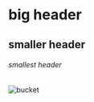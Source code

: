 # big header
## smaller header
###### smallest header
![bucket](https://i.kym-cdn.com/photos/images/original/002/185/255/d3f)
